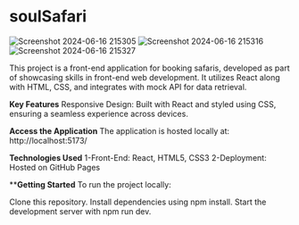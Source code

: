 # soulSafari

![Screenshot 2024-06-16 215305](https://github.com/manishCoder123/soulSafari/assets/137485898/67be39f2-64b7-4c5f-9ef2-64608310be44)
![Screenshot 2024-06-16 215316](https://github.com/manishCoder123/soulSafari/assets/137485898/5221b4e1-6ef6-4bb7-82db-69372de9fabc)
![Screenshot 2024-06-16 215327](https://github.com/manishCoder123/soulSafari/assets/137485898/e741c084-1d2e-4209-a367-5f41ab56746a)

This project is a front-end application for booking safaris, developed as part of showcasing skills in front-end web development. It utilizes React along with HTML, CSS, and integrates with mock API for data retrieval.

****Key Features****
Responsive Design: Built with React and styled using CSS, ensuring a seamless experience across devices.

****Access the Application****
The application is hosted locally at: http://localhost:5173/

**Technologies Used**
1-Front-End: React, HTML5, CSS3
2-Deployment: Hosted on GitHub Pages

******Getting Started****
To run the project locally:

Clone this repository.
Install dependencies using npm install.
Start the development server with npm run dev.
